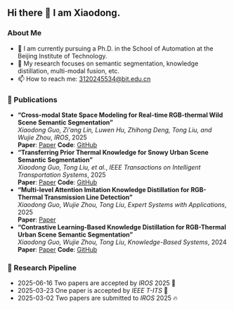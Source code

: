 ## Hi there 👋 I am Xiaodong.
### About Me
- :school: I am currently pursuing a Ph.D. in the School of Automation at the Beijing Institute of Technology.
- :raising_hand: My research focuses on semantic segmentation, knowledge distillation, multi-modal fusion, etc.
- 📫 How to reach me: 3120245534@bit.edu.cn
### 📝 Publications
- **“Cross-modal State Space Modeling for Real-time RGB-thermal Wild Scene Semantic Segmentation”**  
  *Xiaodong Guo, Zi'ang Lin, Luwen Hu, Zhihong Deng, Tong Liu, and Wujie Zhou*, *IROS*, 2025  
  **Paper**: [Paper](https://arxiv.org/abs/2506.17869)
  **Code**: [GitHub](https://github.com/xiaodonguo/CMSSM)
- **“Transferring Prior Thermal Knowledge for Snowy Urban Scene Semantic Segmentation”**  
  *Xiaodong Guo, Tong Liu, et al.*, *IEEE Transactions on Intelligent Transportation Systems*, 2025  
  **Paper**: [Paper](https://doi.org/10.1109/TITS.2025.3555617)
  **Code**: [GitHub](https://github.com/xiaodonguo/SUS_dataset)  
- **“Multi-level Attention Imitation Knowledge Distillation for RGB-Thermal Transmission Line Detection”**  
  *Xiaodong Guo, Wujie Zhou, Tong Liu*, *Expert Systems with Applications*, 2025  
  **Paper**: [Paper](https://doi.org/10.1016/j.eswa.2024.125406)  
- **“Contrastive Learning-Based Knowledge Distillation for RGB-Thermal Urban Scene Semantic Segmentation”**  
  *Xiaodong Guo, Wujie Zhou, Tong Liu*, *Knowledge-Based Systems*, 2024  
  **Paper**: [Paper](https://doi.org/10.1016/j.knosys.2024.111588)
  **Code**: [GitHub](https://github.com/xiaodonguo/CLNet)
### 📅 Research Pipeline
- 2025-06-16 Two papers are accepted by *IROS* 2025 🎉
- 2025-03-23 One paper is accepted by *IEEE T-ITS* 🎉
- 2025-03-02 Two papers are submitted to *IROS* 2025 :fire:
